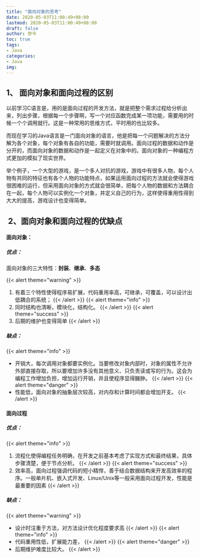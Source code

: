 ```yaml
---
title: "面向对象的思考"
date: 2020-05-03T11:00:49+08:00
lastmod: 2020-05-03T11:00:49+08:00
draft: false
author: 世今
toc: true
tags: 
- Java
categories: 
- Java
img:
---
```



## <span id="inline-toc"> 1、</span> 面向对象和面向过程的区别

​    以前学习C语言是，用的是面向过程的开发方法，就是把整个需求过程给分析出来，列出步骤，根据每一个步骤啊，写一个对应函数完成某一项功能，需要用的时候一个个调用就行。这是一种常用的思维方式，平时用的也比较多。

​    而现在学习的Java语言是一门面向对象的语言，他是把每一个问题解决的方法分解为各个对象，每个对象有各自的功能，需要时就调用。面向过程的数据和动作是分开的，而面向对象的数据和动作是一起定义在对象中的。面向对象的一种编程方式更加的模拟了现实世界。

​    举个例子，一个大型的游戏，是一个多人对抗的游戏，游戏中有很多人物，每个人物有共同的特征也有各个人物的功能特点，如果运用面向过程的方法就会使得游戏很困难的运行，但采用面向对象的方式就会很简单，把每个人物的数据和方法耦合在一起，每个人物可以实例化一个对象，并定义自己的行为，这样使得重用性得到大大的提高，游戏设计也变得简单。



## <span id="inline-toc"> 2、</span>面向对象和面向过程的优缺点

#### 面向对象：

##### 优点：

​		面向对象的三大特性：**封装**、**继承**、**多态**

{{< alert theme="warning" >}}
1. 有着三个特性使得程序易扩展，代码重用率高，可继承，可覆盖，可以设计出低耦合的系统；
{{< /alert >}}
{{< alert theme="info" >}}
2. 同时结构也清晰，模块化，结构化。
{{< /alert >}}
{{< alert theme="success" >}}
3. 后期的维护也变得简单
{{< /alert >}}
##### 缺点：
{{< alert theme="info" >}}
+ 开销大，每次调用对象都要实例化。当要修改对象内部时，对象的属性不允许外部直接存取，所以要增加许多没有其他意义、只负责读或写的行为。这会为编程工作增加负担，增加运行开销，并且使程序显得臃肿。
{{< /alert >}}
{{< alert theme="danger" >}}
+ 性能低，面向对象的抽象层次较高，对内存和计算时间都会增加开支。
{{< /alert >}}



#### 面向过程

##### 优点：
{{< alert theme="info" >}}
1. 流程化使得编程任务明确，在开发之前基本考虑了实现方式和最终结果，具体步骤清楚，便于节点分析。
{{< /alert >}}
{{< alert theme="success" >}}
2. 效率高，面向过程强调代码的短小精悍，善于结合数据结构来开发高效率的程序。一般单片机、嵌入式开发、Linux/Unix等一般采用面向过程开发，性能是最重要的因素
{{< /alert >}}
##### 缺点：
{{< alert theme="warning" >}}
+ 设计时注重于方法，对方法设计优化程度要求高
{{< /alert >}}
{{< alert theme="info" >}}
+ 代码重用性低，扩展能力差，
{{< /alert >}}
{{< alert theme="danger" >}}
+ 后期维护难度比较大。
{{< /alert >}}